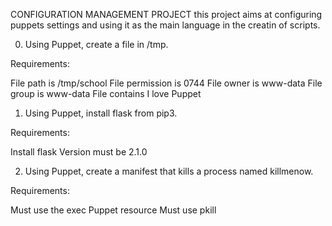 CONFIGURATION MANAGEMENT PROJECT
this project aims at configuring puppets settings and
using it as the main language in the creatin of scripts.


0. Using Puppet, create a file in /tmp.

Requirements:

File path is /tmp/school
File permission is 0744
File owner is www-data
File group is www-data
File contains I love Puppet


1. Using Puppet, install flask from pip3.

Requirements:

Install flask
Version must be 2.1.0

2. Using Puppet, create a manifest that kills a process named killmenow.

Requirements:

Must use the exec Puppet resource
Must use pkill

